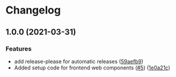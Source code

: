 # Changelog

## 1.0.0 (2021-03-31)


### Features

* add release-please for automatic releases ([59aefb9](https://www.github.com/tjdavis3/golang-rest-template/commit/59aefb90a69edf1e09089ed725996c75082f0ba7))
* Added setup code for frontend web components ([#5](https://www.github.com/tjdavis3/golang-rest-template/issues/5)) ([1e0a21c](https://www.github.com/tjdavis3/golang-rest-template/commit/1e0a21cc5ed1b1ceb68357c0c03b31fc862f164d))
